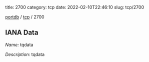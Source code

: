title: 2700
category: tcp
date: 2022-02-10T22:46:10
slug: tcp/2700

[portdb](/) / [tcp](/category/tcp.html) / 2700


## IANA Data

_Name:_ tqdata

_Description:_ tqdata

